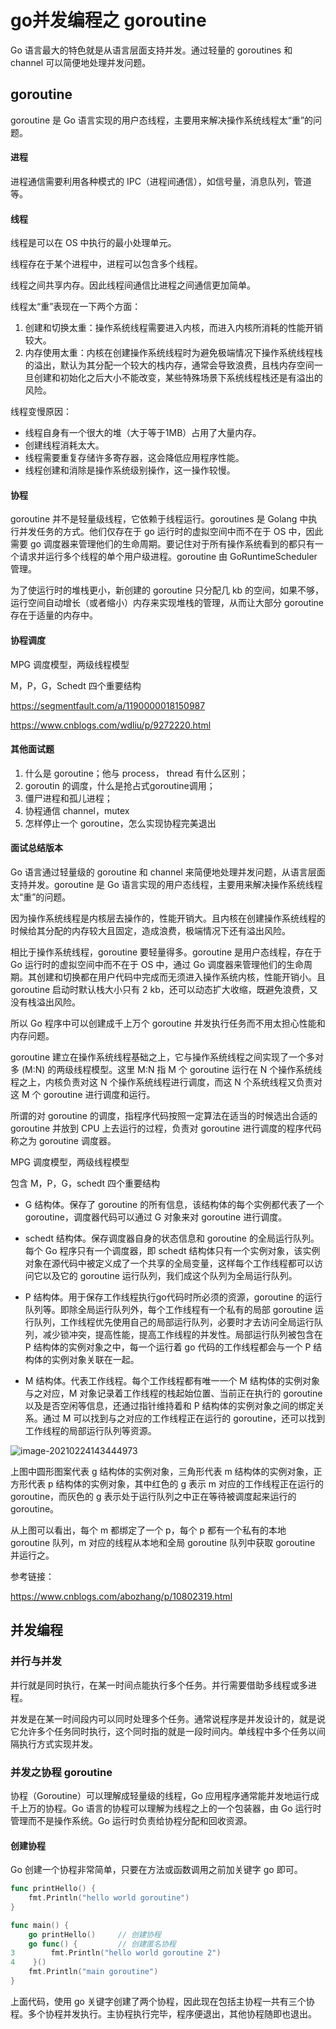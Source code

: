# go并发编程之 goroutine

Go 语言最大的特色就是从语言层面支持并发。通过轻量的 goroutines 和 channel 可以简便地处理并发问题。

## goroutine

goroutine 是 Go 语言实现的用户态线程，主要用来解决操作系统线程太“重”的问题。

#### 进程

进程通信需要利用各种模式的 IPC（进程间通信），如信号量，消息队列，管道等。

#### 线程

线程是可以在 OS 中执行的最小处理单元。

线程存在于某个进程中，进程可以包含多个线程。

线程之间共享内存。因此线程间通信比进程之间通信更加简单。

线程太“重”表现在一下两个方面：

1. 创建和切换太重：操作系统线程需要进入内核，而进入内核所消耗的性能开销较大。
2. 内存使用太重：内核在创建操作系统线程时为避免极端情况下操作系统线程栈的溢出，默认为其分配一个较大的栈内存，通常会导致浪费，且栈内存空间一旦创建和初始化之后大小不能改变，某些特殊场景下系统线程栈还是有溢出的风险。

线程变慢原因：

* 线程自身有一个很大的堆（大于等于1MB）占用了大量内存。
* 创建线程消耗太大。
* 线程需要重复存储许多寄存器，这会降低应用程序性能。
* 线程创建和消除是操作系统级别操作，这一操作较慢。

#### 协程

goroutine 并不是轻量级线程，它依赖于线程运行。goroutines 是 Golang 中执行并发任务的方式。他们仅存在于 go 运行时的虚拟空间中而不在于 OS 中，因此需要 go 调度器来管理他们的生命周期。要记住对于所有操作系统看到的都只有一个请求并运行多个线程的单个用户级进程。goroutine 由 GoRuntimeScheduler 管理。

为了使运行时的堆栈更小，新创建的 goroutine 只分配几 kb 的空间，如果不够，运行空间自动增长（或者缩小）内存来实现堆栈的管理，从而让大部分 goroutine 存在于适量的内存中。

#### 协程调度

MPG 调度模型，两级线程模型

M，P，G，Schedt 四个重要结构

https://segmentfault.com/a/1190000018150987

https://www.cnblogs.com/wdliu/p/9272220.html

#### 其他面试题

1. 什么是 goroutine；他与 process， thread 有什么区别；
2. goroutin 的调度，什么是抢占式goroutine调用；
3. 僵尸进程和孤儿进程；
4. 协程通信 channel，mutex
5. 怎样停止一个 goroutine，怎么实现协程完美退出

#### 面试总结版本

Go 语言通过轻量级的 goroutine 和 channel 来简便地处理并发问题，从语言层面支持并发。goroutine 是 Go 语言实现的用户态线程，主要用来解决操作系统线程太“重”的问题。

因为操作系统线程是内核层去操作的，性能开销大。且内核在创建操作系统线程的时候给其分配的内存较大且固定，造成浪费，极端情况下还有溢出风险。

相比于操作系统线程，goroutine 要轻量得多。goroutine 是用户态线程，存在于 Go 运行时的虚拟空间中而不在于 OS 中，通过 Go 调度器来管理他们的生命周期。其创建和切换都在用户代码中完成而无须进入操作系统内核，性能开销小。且 goroutine 启动时默认栈大小只有 2 kb，还可以动态扩大收缩，既避免浪费，又没有栈溢出风险。

所以 Go 程序中可以创建成千上万个 goroutine 并发执行任务而不用太担心性能和内存问题。

goroutine 建立在操作系统线程基础之上，它与操作系统线程之间实现了一个多对多 (M:N) 的两级线程模型。这里 M:N 指 M 个 goroutine 运行在 N 个操作系统线程之上，内核负责对这 N 个操作系统线程进行调度，而这 N 个系统线程又负责对这 M 个 goroutine 进行调度和运行。

所谓的对 goroutine 的调度，指程序代码按照一定算法在适当的时候选出合适的 goroutine 并放到 CPU 上去运行的过程，负责对 goroutine 进行调度的程序代码称之为 goroutine 调度器。

MPG 调度模型，两级线程模型

包含 M，P，G，schedt 四个重要结构

* G 结构体。保存了 goroutine 的所有信息，该结构体的每个实例都代表了一个 goroutine，调度器代码可以通过 G 对象来对 goroutine 进行调度。

* schedt 结构体。保存调度器自身的状态信息和 goroutine 的全局运行队列。每个 Go 程序只有一个调度器，即 schedt 结构体只有一个实例对象，该实例对象在源代码中被定义成了一个共享的全局变量，这样每个工作线程都可以访问它以及它的 goroutine 运行队列，我们成这个队列为全局运行队列。

* P 结构体。用于保存工作线程执行go代码时所必须的资源，goroutine 的运行队列等。即除全局运行队列外，每个工作线程有一个私有的局部 goroutine 运行队列，工作线程优先使用自己的局部运行队列，必要时才去访问全局运行队列，减少锁冲突，提高性能，提高工作线程的并发性。局部运行队列被包含在 P 结构体的实例对象之中，每一个运行着 go 代码的工作线程都会与一个 P 结构体的实例对象关联在一起。

* M 结构体。代表工作线程。每个工作线程都有唯一一个 M 结构体的实例对象与之对应，M 对象记录着工作线程的栈起始位置、当前正在执行的 goroutine 以及是否空闲等信息，还通过指针维持着和 P 结构体的实例对象之间的绑定关系。通过 M 可以找到与之对应的工作线程正在运行的 goroutine，还可以找到工作线程的局部运行队列等资源。

 ![image-20210224143444973](goroutine协程.assets/image-20210224143444973.png)

上图中圆形图案代表 g 结构体的实例对象，三角形代表 m 结构体的实例对象，正方形代表 p 结构体的实例对象，其中红色的 g 表示 m 对应的工作线程正在运行的 goroutine，而灰色的 g 表示处于运行队列之中正在等待被调度起来运行的 goroutine。

从上图可以看出，每个 m 都绑定了一个 p，每个 p 都有一个私有的本地 goroutine 队列，m 对应的线程从本地和全局 goroutine 队列中获取 goroutine 并运行之。

参考链接：

https://www.cnblogs.com/abozhang/p/10802319.html

## 并发编程

### 并行与并发

并行就是同时执行，在某一时间点能执行多个任务。并行需要借助多线程或多进程。

并发是在某一时间段内可以同时处理多个任务。通常说程序是并发设计的，就是说它允许多个任务同时执行，这个同时指的就是一段时间内。单线程中多个任务以间隔执行方式实现并发。

### 并发之协程 goroutine

协程（Goroutine）可以理解成轻量级的线程，Go 应用程序通常能并发地运行成千上万的协程。Go 语言的协程可以理解为线程之上的一个包装器，由 Go 运行时管理而不是操作系统。Go 运行时负责给协程分配和回收资源。

#### 创建协程

Go 创建一个协程非常简单，只要在方法或函数调用之前加关键字 go 即可。

```go
func printHello() {
    fmt.Println("hello world goroutine")
}

func main() {
    go printHello()     // 创建协程
    go func() {			// 创建匿名协程
3        fmt.Println("hello world goroutine 2")
4    }()
    fmt.Println("main goroutine")
}
```

上面代码，使用 go 关键字创建了两个协程，因此现在包括主协程一共有三个协程。多个协程并发执行。主协程执行完毕，程序便退出，其他协程随即也退出。
